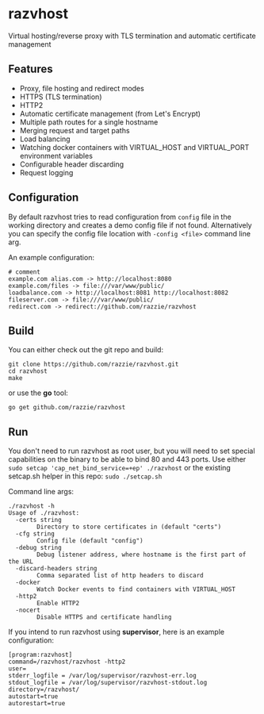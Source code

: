 # razvhost
Virtual hosting/reverse proxy with TLS termination and automatic certificate management

## Features
* Proxy, file hosting and redirect modes
* HTTPS (TLS termination)
* HTTP2
* Automatic certificate management (from Let's Encrypt)
* Multiple path routes for a single hostname
* Merging request and target paths
* Load balancing
* Watching docker containers with VIRTUAL_HOST and VIRTUAL_PORT environment variables
* Configurable header discarding
* Request logging

## Configuration
By default razvhost tries to read configuration from `config` file in the working directory and creates a demo config file if not found.
Alternatively you can specify the config file location with `-config <file>` command line arg.

An example configuration:
```
# comment
example.com alias.com -> http://localhost:8080
example.com/files -> file:///var/www/public/
loadbalance.com -> http://localhost:8081 http://localhost:8082
fileserver.com -> file:///var/www/public/
redirect.com -> redirect://github.com/razzie/razvhost
```

## Build
You can either check out the git repo and build:
```
git clone https://github.com/razzie/razvhost.git
cd razvhost
make
```
or use the **go** tool:
```
go get github.com/razzie/razvhost
```

## Run
You don't need to run razvhost as root user, but you will need to set special capabilities on the binary to be able to bind 80 and 443 ports.
Use either `sudo setcap 'cap_net_bind_service=+ep' ./razvhost` or the existing setcap.sh helper in this repo: `sudo ./setcap.sh`

Command line args:
```
./razvhost -h
Usage of ./razvhost:
  -certs string
        Directory to store certificates in (default "certs")
  -cfg string
        Config file (default "config")
  -debug string
        Debug listener address, where hostname is the first part of the URL
  -discard-headers string
        Comma separated list of http headers to discard
  -docker
        Watch Docker events to find containers with VIRTUAL_HOST
  -http2
        Enable HTTP2
  -nocert
        Disable HTTPS and certificate handling
```

If you intend to run razvhost using **supervisor**, here is an example configuration:
```
[program:razvhost]
command=/razvhost/razvhost -http2
user=
stderr_logfile = /var/log/supervisor/razvhost-err.log
stdout_logfile = /var/log/supervisor/razvhost-stdout.log
directory=/razvhost/
autostart=true
autorestart=true
```
